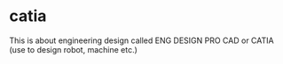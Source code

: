 # catia
This is about engineering design called ENG DESIGN PRO CAD or CATIA (use to design robot, machine etc.)
